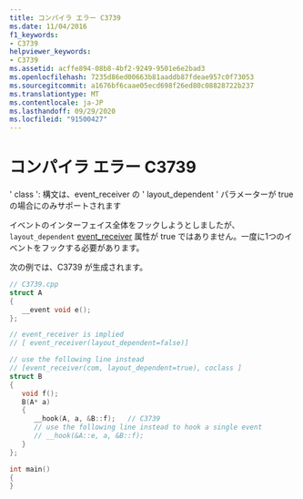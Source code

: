 ```yaml
---
title: コンパイラ エラー C3739
ms.date: 11/04/2016
f1_keywords:
- C3739
helpviewer_keywords:
- C3739
ms.assetid: acffe894-08b8-4bf2-9249-9501e6e2bad3
ms.openlocfilehash: 7235d86ed00663b81aaddb87fdeae957c0f73053
ms.sourcegitcommit: a1676bf6caae05ecd698f26ed80c08828722b237
ms.translationtype: MT
ms.contentlocale: ja-JP
ms.lasthandoff: 09/29/2020
ms.locfileid: "91500427"
---
```

# <a name="compiler-error-c3739"></a>コンパイラ エラー C3739

' class ': 構文は、event_receiver の ' layout_dependent ' パラメーターが true の場合にのみサポートされます

イベントのインターフェイス全体をフックしようとしましたが、 `layout_dependent` [event_receiver](../../windows/attributes/event-receiver.md) 属性が true ではありません。一度に1つのイベントをフックする必要があります。

次の例では、C3739 が生成されます。

```cpp
// C3739.cpp
struct A
{
   __event void e();
};

// event_receiver is implied
// [ event_receiver(layout_dependent=false)]

// use the following line instead
// [event_receiver(com, layout_dependent=true), coclass ]
struct B
{
   void f();
   B(A* a)
   {
      __hook(A, a, &B::f);   // C3739
      // use the following line instead to hook a single event
      // __hook(&A::e, a, &B::f);
   }
};

int main()
{
}
```
